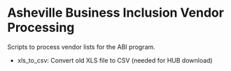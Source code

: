 # Asheville Business Inclusion Vendor Processing
Scripts to process vendor lists for the ABI program.

 - xls_to_csv: Convert old XLS file to CSV (needed for HUB download)

